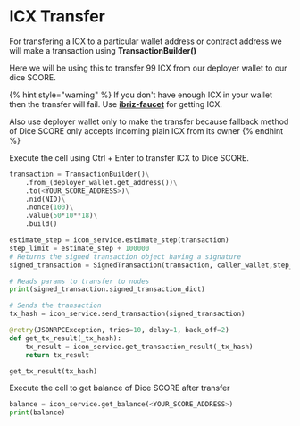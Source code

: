 # ICX Transfer

For transfering a ICX to a particular wallet address or contract address we will make a transaction using **TransactionBuilder\(\)**

Here we will be using this to transfer 99 ICX from our deployer wallet to our dice SCORE.

{% hint style="warning" %}
If you don't have enough ICX in your wallet then the transfer will fail. Use [**ibriz-faucet**](https://icon-faucet.ibriz.ai/) for getting ICX.

Also use deployer wallet only to make the transfer because fallback method of Dice SCORE only accepts incoming plain ICX from its owner
{% endhint %}

Execute the cell using Ctrl + Enter to transfer ICX to Dice SCORE.

```python
transaction = TransactionBuilder()\
    .from_(deployer_wallet.get_address())\
    .to(<YOUR_SCORE_ADDRESS>)\
    .nid(NID)\
    .nonce(100)\
    .value(50*10**18)\
    .build()

estimate_step = icon_service.estimate_step(transaction)
step_limit = estimate_step + 100000
# Returns the signed transaction object having a signature
signed_transaction = SignedTransaction(transaction, caller_wallet,step_limit)

# Reads params to transfer to nodes
print(signed_transaction.signed_transaction_dict)

# Sends the transaction
tx_hash = icon_service.send_transaction(signed_transaction)

@retry(JSONRPCException, tries=10, delay=1, back_off=2)
def get_tx_result(_tx_hash):
    tx_result = icon_service.get_transaction_result(_tx_hash)
    return tx_result

get_tx_result(tx_hash)
```

Execute the cell to get balance of Dice SCORE after transfer

```python
balance = icon_service.get_balance(<YOUR_SCORE_ADDRESS>)
print(balance)
```

